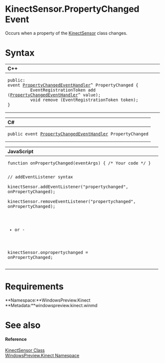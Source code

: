 KinectSensor.PropertyChanged Event  
==================================  

Occurs when a property of the [KinectSensor](../../KinectSensor_Class.md) class changes. <span id="syntaxSection"></span>

Syntax  
======  

<table>
<colgroup>
<col width="100%" />
</colgroup>
<thead>
<tr class="header">
<th align="left">C++</th>
</tr>
</thead>
<tbody>
<tr class="odd">
<td align="left"><pre><code>public:  
event <a href="../../../Data/PropertyChangedEventHandler.md">PropertyChangedEventHandler</a>^ PropertyChanged {  
         EventRegistrationToken add (<a href="../../../Data/PropertyChangedEventHandler.md">PropertyChangedEventHandler</a>^ value);  
         void remove (EventRegistrationToken token);  
}</code></pre></td>
</tr>
</tbody>
</table>

<table>
<colgroup>
<col width="100%" />
</colgroup>
<thead>
<tr class="header">
<th align="left">C#</th>
</tr>
</thead>
<tbody>
<tr class="odd">
<td align="left"><pre><code>public event <a href="../../../Data/PropertyChangedEventHandler.md">PropertyChangedEventHandler</a> PropertyChanged</code></pre></td>
</tr>
</tbody>
</table>

<table>
<colgroup>
<col width="100%" />
</colgroup>
<thead>
<tr class="header">
<th align="left">JavaScript</th>
</tr>
</thead>
<tbody>
<tr class="odd">
<td align="left"><pre><code>function onPropertyChanged(eventArgs) { /* Your code */ }  

// addEventListener syntax  
kinectSensor.addEventListener(&quot;propertychanged&quot;, onPropertyChanged);  
kinectSensor.removeEventListener(&quot;propertychanged&quot;, onPropertyChanged);  

- or -  

kinectSensor.onpropertychanged = onPropertyChanged;</code></pre></td>
</tr>
</tbody>
</table>

<span id="requirements"></span>

Requirements  
============  

**Namespace:**WindowsPreview.Kinect  
**Metadata:**windowspreview.kinect.winmd  

<span id="ID4EU"></span>

See also  
========  

<span id="ID4EW"></span>
#### Reference  

[KinectSensor Class](../../KinectSensor_Class.md)  
 [WindowsPreview.Kinect Namespace](../../../Kinect.md)  



<!--Please do not edit the data in the comment block below.-->
<!--
TOCTitle : PropertyChanged Event
RLTitle : KinectSensor.PropertyChanged Event
KeywordK : PropertyChanged event
KeywordK : KinectSensor.PropertyChanged event
KeywordF : WindowsPreview.Kinect.KinectSensor.PropertyChanged
KeywordF : KinectSensor.PropertyChanged
KeywordF : PropertyChanged
KeywordF : WindowsPreview.Kinect.KinectSensor.PropertyChanged
KeywordA : E:WindowsPreview.Kinect.KinectSensor.PropertyChanged
AssetID : E:WindowsPreview.Kinect.KinectSensor.PropertyChanged
Locale : en-us
CommunityContent : 1
APIType : Managed
APILocation : windowspreview.kinect.winmd
APIName : WindowsPreview.Kinect.KinectSensor.PropertyChanged
TargetOS : Windows
TopicType : kbSyntax
DevLang : VB
DevLang : CSharp
DevLang : JavaScript
DevLang : C++
DocSet : K4Wv2
ProjType : K4Wv2Proj
Technology : Kinect for Windows
Product : Kinect for Windows SDK v2
productversion : 20
-->
